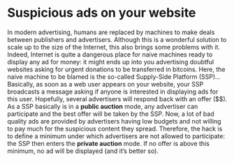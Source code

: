 # Suspicious ads on your website

In modern advertising, humans are replaced by machines to make deals between publishers and advertisers. Although this is a wonderful solution to scale up to the size of the Internet, this also brings some problems with it. Indeed, Internet is quite a dangerous place for naive machines ready to display any ad for money: it might ends up into you advertising doubtful websites asking for urgent donations to be transferred in bitcoins. Here, the naive machine to be blamed is the so-called Supply-Side Platform (SSP)... Basically, as soon as a web user appears on your website, your SSP broadcasts a message asking if anyone is interested in displaying ads for this user. Hopefully, several advertisers will respond back with an offer ($$). As a SSP basically is in a **public auction** mode, any advertiser can participate and the best offer will be taken by the SSP. Now, a lot of bad quality ads are provided by advertisers having low budgets and not willing to pay much for the suspicious content they spread. Therefore, the hack is to define a minimum under which advertisers are not allowed to participate: the SSP then enters the **private auction** mode. If no offer is above this minimum, no ad will be displayed (and it’s better so). 
